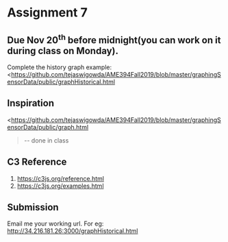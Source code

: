 # Assignment 7

## Due Nov 20<sup>th</sup> before midnight(you can work on it during class on Monday).


Complete the history graph example:
<https://github.com/tejaswigowda/AME394Fall2019/blob/master/graphingSensorData/public/graphHistorical.html
>


## Inspiration
<https://github.com/tejaswigowda/AME394Fall2019/blob/master/graphingSensorData/public/graph.html
> -- done in class

## C3 Reference

1. https://c3js.org/reference.html
2. https://c3js.org/examples.html


## Submission
Email me your working url. For eg: http://34.216.181.26:3000/graphHistorical.html

